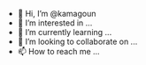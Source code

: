 - 👋 Hi, I’m @kamagoun
- 👀 I’m interested in ...
- 🌱 I’m currently learning ...
- 💞️ I’m looking to collaborate on ...
- 📫 How to reach me ...

<!---
kamagoun/kamagoun is a ✨ special ✨ repository because its `README.md` (this file) appears on your GitHub profile.
You can click the Preview link to take a look at your changes.
--->
